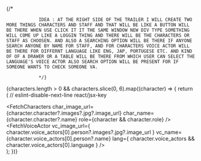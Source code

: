 {/* 
                
                IDEA : AT THE RIGHT SIDE OF THE TRAILER I WILL CREATE TWO MORE THINGS CHARACTERS AND STAFF AND THAT WILL BE LIKE A BUTTON WILL BE THERE WHEN USE CLICK IT IT THE SAME WINDOW NEW DIV TYPE SOMETHING WILL COME UP LIKE A LOGGIN THING AND THERE WILL BE THE CHARACTERS OR STAFF AS CHOOSEN. AND ALSO A SEARCHING OPTION WILL BE THERE IF ANYONE SEARCH ANYONE BY NAME FOR STAFF, AND FOR CHARACTERS VOICE ACTOR WILL BE THERE FOR DIFFERNT LANGUAGE LIKE ENG, JAP, PORTUGESE ETC. AND KIND OF OF A DRAWER OR A TABLE WILL BE THERE FROM WHICH USER CAN SELECT THE LANGUAGE'S VOICE ACTOR ALSO SEARCH OPTION WILL BE PRESENT FOR IF SOMEONE WANTS TO CHECK SOMEONE VA. 
                
                */}


{characters.length > 0 &&
        characters.slice(0, 6).map((character) => {
          return (
            // eslint-disable-next-line react/jsx-key
            <div>
              <FetchCharacters
                char_image_url={character.character?.images?.jpg?.image_url}
                char_name={character.character?.name}
                role={character && character.role}
              />
              <FetchVoiceActor
                vc_image_url={
                  character.voice_actors[0].person?.images?.jpg?.image_url
                }
                vc_name={character.voice_actors[0].person?.name}
                lang={
                  character.voice_actors && character.voice_actors[0].language
                }
              />
            </div>
          );
        })}